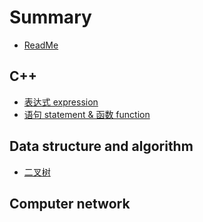 # Summary

* [ReadMe](README.md)

## C++

* [表达式 expression](biao-da-shi.md)
* [语句 statement & 函数 function](yu-ju-statement-and-hanshu-function.md)

## Data structure and algorithm

* [二叉树](er-cha-shu.md)

## Computer network





